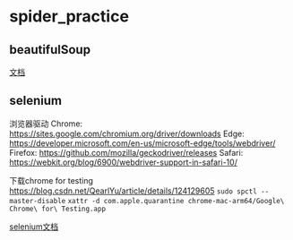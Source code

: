 # spider_practice
[](https://github.com/wistbean/learn_python3_spider)
## beautifulSoup
[文档](https://www.crummy.com/software/BeautifulSoup/bs4/doc.zh/)

## selenium
浏览器驱动
Chrome:	https://sites.google.com/chromium.org/driver/downloads
Edge:	https://developer.microsoft.com/en-us/microsoft-edge/tools/webdriver/
Firefox:	https://github.com/mozilla/geckodriver/releases
Safari:	https://webkit.org/blog/6900/webdriver-support-in-safari-10/

下载chrome for testing
https://blog.csdn.net/QearlYu/article/details/124129605
`sudo spctl --master-disable`
`xattr -d com.apple.quarantine chrome-mac-arm64/Google\ Chrome\ for\ Testing.app`

[selenium文档](https://selenium-python-zh.readthedocs.io/en/latest/)

